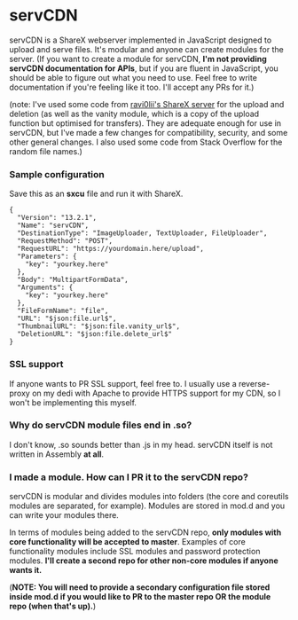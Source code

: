 servCDN
==========

servCDN is a ShareX webserver implemented in JavaScript designed to upload and serve files. It's modular and anyone can create modules for the server. (If you want to create a module for servCDN, **I'm not providing servCDN documentation for APIs**, but if you are fluent in JavaScript, you should be able to figure out what you need to use. Feel free to write documentation if you're feeling like it too. I'll accept any PRs for it.)

(note: I've used some code from [ravi0lii's ShareX server](https://github.com/ravi0lii/node-sharex-server) for the upload and deletion (as well as the vanity module, which is a copy of the upload function but optimised for transfers). They are adequate enough for use in servCDN, but I've made a few changes for compatibility, security, and some other general changes. I also used some code from Stack Overflow for the random file names.)

### Sample configuration
Save this as an **sxcu** file and run it with ShareX.
```sxcu
{
  "Version": "13.2.1",
  "Name": "servCDN",
  "DestinationType": "ImageUploader, TextUploader, FileUploader",
  "RequestMethod": "POST",
  "RequestURL": "https://yourdomain.here/upload",
  "Parameters": {
    "key": "yourkey.here"
  },
  "Body": "MultipartFormData",
  "Arguments": {
    "key": "yourkey.here"
  },
  "FileFormName": "file",
  "URL": "$json:file.url$",
  "ThumbnailURL": "$json:file.vanity_url$",
  "DeletionURL": "$json:file.delete_url$"
}
```


### SSL support
If anyone wants to PR SSL support, feel free to. I usually use a reverse-proxy on my dedi with Apache to provide HTTPS support for my CDN, so I won't be implementing this myself.

### Why do servCDN module files end in .so?
I don't know, .so sounds better than .js in my head. servCDN itself is not written in Assembly **at all**.

### I made a module. How can I PR it to the servCDN repo?
servCDN is modular and divides modules into folders (the core and coreutils modules are separated, for example). Modules are stored in mod.d and you can write your modules there.

In terms of modules being added to the servCDN repo, **only modules with core functionality will be accepted to master**. Examples of core functionality modules include SSL modules and password protection modules. **I'll create a second repo for other non-core modules if anyone wants it.**

(**NOTE: You will need to provide a secondary configuration file stored inside mod.d if you would like to PR to the master repo OR the module repo (when that's up).**)
